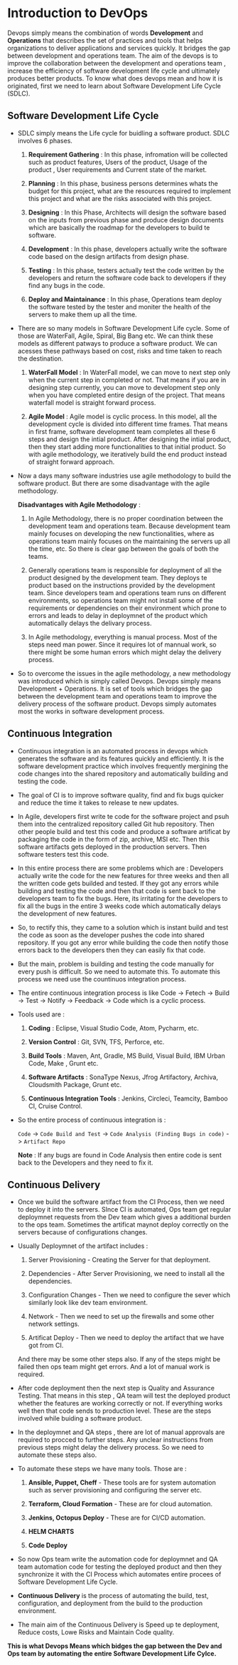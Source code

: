 # Introduction to DevOps

Devops simply means the combination of words <b>Development</b> and <b>Operations</b> that describes the set of practices and tools that helps organizations to deliver applications and services quickly. It bridges the gap between development and operations team. The aim of the devops is to improve the collaboration between the development and operations team , increase the efficiency of software development life cycle  and ultimately produces better products. To know what does devops mean and how it is originated, first we need to learn about Software Development Life Cycle (SDLC).

## Software Development Life Cycle

- SDLC simply means the Life cycle for buidling a software product. SDLC involves 6 phases.

  1) **Requirement Gathering** : In this phase, infromation will be collected such as product features, Users of the product, Usage of the product , User requirements and Current state of the market.

  2) **Planning** : In this phase, business persons determines whats the budget for this project, what are the resources required to implement this project and what are the risks associated with this project.

  3) **Designing** : In this Phase, Architects will design the software based on the inputs from previous phase and produce design documents which are basically the roadmap for the developers to build te software.

  4) **Development** : In this phase, developers actually write the software code based on the design artifacts from design phase.

  5) **Testing** : In this phase, testers actually test the code written by the developers and return the software code back to developers if they find any bugs in the code.

  6) **Deploy and Maintainance** : In this phase, Operations team deploy the software tested by the tester and moniter the health of the servers to make them up all the time.

- There are so many models in Software Development Life cycle. Some of those are WaterFall, Agile, Spiral, Big Bang etc. We can think these models as different patways to produce a software product. We can acesses these pathways based on cost, risks and time taken to reach the destination.

  1) **WaterFall Model** : In WaterFall model, we can move to next step only when the current step in completed or not. That means if you are in designing step currently, you can move to development step only when you have completed entire design of the project. That means waterfall model is straight forward process.

  2) **Agile Model** : Agile model is cyclic process. In this model, all the development cycle is divided into different time frames. That means in first frame, software development team completes all these 6 steps and design the intial product. After designing the intial product, then they start adding more functionalities to that initial product. So with agile methodology, we iteratively build the end product instead of straight forward approach.

- Now a days many software industries use agile methodology to build the software product. But there are some disadvantage with the agile methodology.

  **Disadvantages with Agile Methodology** :

  1) In Agile Methodology, there is no proper coordination between the development team and operations team. Because development team mainly focuses on developing  the new functionalities, where as operations team mainly focuses on the maintaining the servers up all the time, etc. So there is clear gap between the goals of both the teams.

  2) Generally operations team is responsible for deployment of all the product designed by the development team. They deploys te product based on the instructions provided by the development team. Since developers team and operations team runs on different environments, so operations team might not install some of the requirements or dependencies on their environment which prone to errors and leads to delay in deploymnet of the product which automatically delays the delivary process.

  3) In Agile methodology, everything is manual process. Most of the steps need man power. Since it requires lot of mannual work, so there might be some human errors which might delay the delivery process.

- So to overcome the issues in the agile methodology, a new methodology was introduced which is simply called Devops. Devops simply means Development + Operations. It is set of tools which bridges the gap between the development team and operations team to improve the delivery process of the software product. Devops simply automates most the works in software development process.

## Continuous Integration 

- Continuous integration is an automated process in devops which generates the software and its features quickly and efficiently. It is the software development practice which involves frequently mergining the code changes into the shared repository and automatically building and testing the code.

- The goal of CI is to improve software quality, find and fix bugs quicker and reduce the time it takes to release te new updates. 

- In Agile, developers first write te code for the software project and psuh them into the centralized repository called Git hub repository. Then other people build and test this code and produce a software artificat by packaging the code in the form of zip, archive, MSI etc. Then this software artifacts gets deployed in the production servers. Then software testers test this code.

- In this entire process there are some problems which are : Developers actually write the code for the new features for three weeks and then all the written code gets builded and tested. If they got any errors while building and testing the code and then that code is sent back to the developers team to fix the bugs. Here, its irritating for the developers to fix all the bugs in the entire 3 weeks code which automatically delays the development of new features.

- So, to rectify this, they came to a solution which is instant build and test the code as soon as the developer pushes the code into shared repository. If you got any error while building the code then notify those errors back to the developers then they can easily fix that code.

- But the main, problem is building and testing the code manually for every push is difficult. So we need to automate this. To automate this process we need use the countinuos integration process.

- The entire continuous integration process is like Code -> Fetech -> Build -> Test -> Notify -> Feedback -> Code which is a cyclic process.

- Tools used are :

  1) **Coding** : Eclipse, Visual Studio Code, Atom, Pycharm, etc.

  2) **Version Control** : Git, SVN, TFS, Perforce, etc.

  3) **Build Tools** : Maven, Ant, Gradle, MS Build, Visual Build, IBM Urban Code, Make , Grunt etc.

  4) **Software Artifacts** : SonaType Nexus, Jfrog Artifactory, Archiva, Cloudsmith Package, Grunt etc.

  5) **Continuous Integration Tools** : Jenkins, Circleci, Teamcity, Bamboo CI, Cruise Control.

- So the entire process of continuous integration is :

  `Code` -> `Code Build and Test` -> `Code Analysis (Finding Bugs in code)` -> `Artifact Repo`

  **Note** : If any bugs are found in Code Analysis then entire code is sent back to the Developers and they need to fix it.


## Continuous Delivery

- Once we build the software artifact from the CI Process, then we need to deploy it into the servers. SInce CI is automated, Ops team get regular deploymnet requests from the Dev team which gives a additional burden to the ops team. Sometimes the artificat maynot deploy correctly on the servers because of configurations changes. 

- Usually Deploymnet of the artifact includes :

  1) Server Provisioning - Creating  the Server for that deployment.

  2) Dependencies - After Server Provisioning, we need to install all the dependencies.

  3) Configuration Changes - Then we need to configure the sever which similarly look like dev team environment.

  4) Network - Then we need to set up the firewalls and some other network settings.

  5) Artificat Deploy - Then we need to deploy the artifact that we have got from CI. 

  And there may be some other steps also. If any of the steps might be failed then ops team might get errors. And a lot of manual work is required.

- After code deployment then the next step is Quality and Assurance Testing. That means in this step , QA team will test the deployed product whether the features are working correctly or not. If everything works well then that code sends to production level. These are the steps involved while buiding a software product. 

- In the deploymnet and QA steps , there are lot of manual approvals are required to procced to further steps. Any unclear instructions from previous steps might delay the delivery process. So we need to automate these steps also.

- To automate these steps we have many tools. Those are :

  1) **Ansible, Puppet, Cheff** - These tools are for system automation such as server provisioning and configuring the server etc.

  2) **Terraform, Cloud Formation** - These are for cloud automation.

  3) **Jenkins, Octopus Deploy** - These are for CI/CD automation.

  4) **HELM CHARTS**

  5) **Code Deploy**

- So now Ops team write the automation code for deploymnet and QA team automation code for testing the deployed product and then they synchronize it with the CI Process which automates entire procees of Software Development Life Cycle.

- <b>Continuous Delivery</b> is the process of automating the build, test, configuration, and deployment from the build to the production environment.

- The main aim of the Continuous Delivery is Speed up te deployment, Reduce costs, Lowe Risks and Maintain Code quality.

<b>This is what Devops Means which bidges the gap between the Dev and Ops team by automating the entire Software Development Life Cylce.</b>